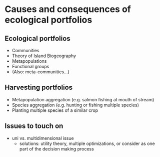 # Causes and consequences of ecological portfolios

## Ecological portfolios

- Communities
- Theory of Island Biogeography
- Metapopulations
- Functional groups
- (Also: meta-communities...)

## Harvesting portfolios

- Metapopulation aggregation (e.g. salmon fishing at mouth of stream)
- Species aggregation (e.g. hunting or fishing multiple species)
- Planting multiple species of a similar crop

## Issues to touch on

- uni vs. multidimensional issue
  - solutions: utility theory, multiple optimizations, or consider as one part of the decision making process

